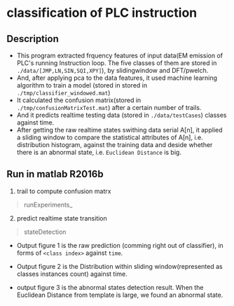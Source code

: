 # classification of PLC instruction

## Description
* This program extracted frquency features of input data(EM emission of PLC's running Instruction loop. The five classes of them are stored in `./data/[JMP,LN,SIN,SQI,XPY]`), by slidingwindow and DFT/pwelch. 
* And, after applying pca to the data features, it used machine learning algorithm to train a model (stored in stored in `./tmp/classifier_windowed.mat`)
* It calculated the confusion matrix(stored in `./tmp/confusionMatrixTest.mat`) after a certain number of trails.
* And it predicts realtime testing data (stored in `./data/testCases`) classes against time.
* After getting the raw realtime states swithing data serial A[n], it applied a sliding window to compare the statistical attributes of A[n], i.e. distribution histogram, against the training data and deside whether there is an abnormal state, i.e. `Euclidean Distance` is big. 

## Run in matlab R2016b
1. trail to compute confusion matrx
> runExperiments_
2. predict realtime state transition
> stateDetection

- Output figure 1 is the raw prediction (comming right out of classifier), in forms of `<class index>` against `time`.

- Output figure 2 is the Distribution within sliding window(represented as classes instances count) against time.

- output figure 3 is the abnormal states detection result. When the Euclidean Distance from template is large, we found an abnormal state.

